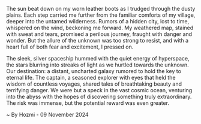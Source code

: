 
The sun beat down on my worn leather boots as I trudged through the dusty plains. Each step carried me further from the familiar comforts of my village, deeper into the untamed wilderness. Rumors of a hidden city, lost to time, whispered on the wind, beckoning me forward. My weathered map, stained with sweat and tears, promised a perilous journey, fraught with danger and wonder. But the allure of the unknown was too strong to resist, and with a heart full of both fear and excitement, I pressed on.

The sleek, silver spaceship hummed with the quiet energy of hyperspace, the stars blurring into streaks of light as we hurtled towards the unknown. Our destination: a distant, uncharted galaxy rumored to hold the key to eternal life. The captain, a seasoned explorer with eyes that held the wisdom of countless voyages, shared tales of breathtaking beauty and terrifying danger. We were but a speck in the vast cosmic ocean, venturing into the abyss with the hopes of discovering something truly extraordinary. The risk was immense, but the potential reward was even greater. 

~ By Hozmi - 09 November 2024
